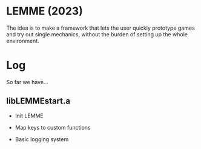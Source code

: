 # LEMME (2023)
The idea is to make a framework that lets the user quickly prototype games and try out single mechanics, without the burden of setting up the whole environment.

# Log
So far we have...
## libLEMMEstart.a
- Init LEMME

- Map keys to custom functions

- Basic logging system
